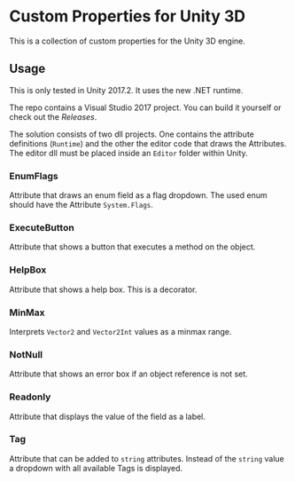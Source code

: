 # Custom Properties for Unity 3D

This is a collection of custom properties for the Unity 3D engine.

## Usage

This is only tested in Unity 2017.2. It uses the new .NET runtime.

The repo contains a Visual Studio 2017 project. You can build it yourself or check out the *Releases*.

The solution consists of two dll projects. One contains the attribute definitions (`Runtime`) and the other the editor code that draws the Attributes. The editor dll must be placed inside an `Editor` folder within Unity.

### EnumFlags

Attribute that draws an enum field as a flag dropdown. The used enum should have the Attribute `System.Flags`.

### ExecuteButton

Attribute that shows a button that executes a method on the object.

### HelpBox

Attribute that shows a help box. This is a decorator.

### MinMax

Interprets `Vector2` and `Vector2Int` values as a minmax range.

### NotNull

Attribute that shows an error box if an object reference is not set.

### Readonly

Attribute that displays the value of the field as a label.

### Tag

Attribute that can be added to `string` attributes. Instead of the `string` value a dropdown with all available Tags is displayed.
